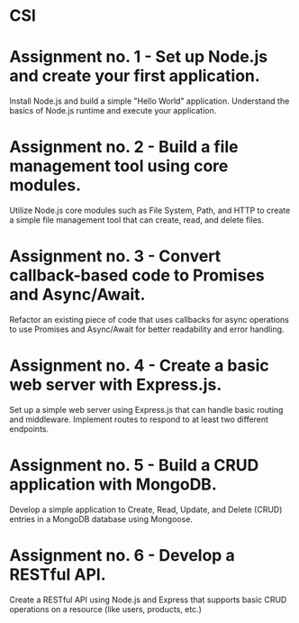 # CSI

# Assignment no. 1 - Set up Node.js and create your first application.
Install Node.js and build a simple "Hello World" application. Understand the basics of Node.js runtime and execute your application.

# Assignment no. 2 - Build a file management tool using core modules.
Utilize Node.js core modules such as File System, Path, and HTTP to create a simple file management tool that can create, read, and delete files.

# Assignment no. 3 - Convert callback-based code to Promises and Async/Await.
Refactor an existing piece of code that uses callbacks for async operations to use Promises and Async/Await for better readability and error handling.

# Assignment no. 4 - Create a basic web server with Express.js.
Set up a simple web server using Express.js that can handle basic routing and middleware. Implement routes to respond to at least two different endpoints.

# Assignment no. 5 - Build a CRUD application with MongoDB.
Develop a simple application to Create, Read, Update, and Delete (CRUD) entries in a MongoDB database using Mongoose.

# Assignment no. 6 - Develop a RESTful API.
Create a RESTful API using Node.js and Express that supports basic CRUD operations on a resource (like users, products, etc.)
